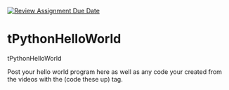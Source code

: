 [![Review Assignment Due Date](https://classroom.github.com/assets/deadline-readme-button-24ddc0f5d75046c5622901739e7c5dd533143b0c8e959d652212380cedb1ea36.svg)](https://classroom.github.com/a/yh68FUSU)
# tPythonHelloWorld
tPythonHelloWorld

Post your hello world program here as well as any code your created from the videos with the (code these up) tag.

